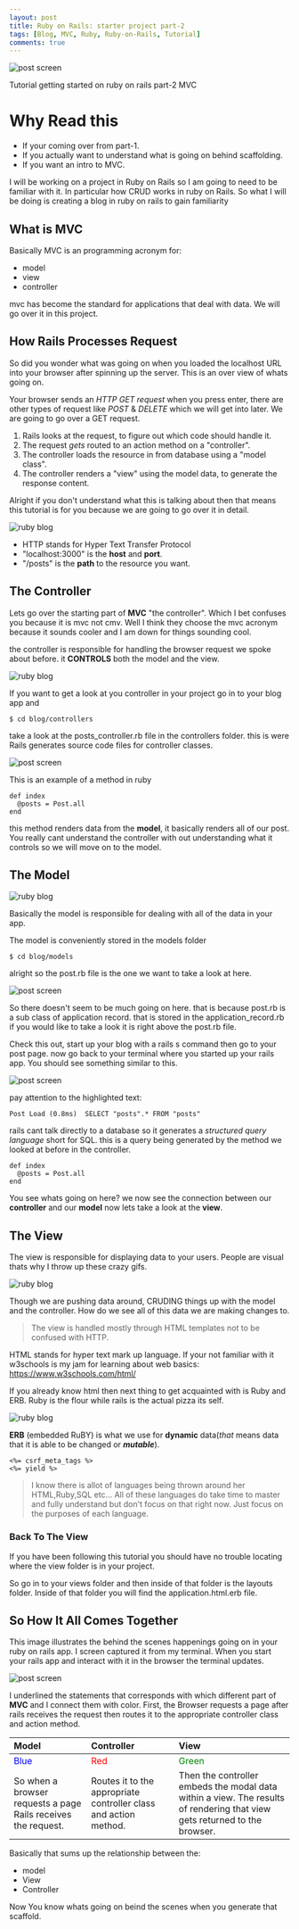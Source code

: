 ```yaml
---
layout: post
title: Ruby on Rails: starter project part-2
tags: [Blog, MVC, Ruby, Ruby-on-Rails, Tutorial]
comments: true
---
```


<img src="/images/MVC.jpg" alt="post screen" />

Tutorial getting started on ruby on rails part-2
MVC

# Why Read this

* If your coming over from part-1.
* If you actually want to understand what is going on behind scaffolding.
* If you want an intro to MVC.

I will be working on a project in Ruby on Rails so I am going to need to be familiar with it. In particular how CRUD works in ruby on Rails. So what I will be doing is creating a blog in ruby on rails to gain familiarity

## What is MVC

Basically MVC is an programming acronym for:

* model
* view
* controller

mvc has become the standard for applications that deal with data. We will go over it in this project.

## How Rails Processes Request

So did you wonder what was going on when you loaded the localhost URL into your browser after spinning up the server. This is an over view of whats going on.

Your browser sends an _HTTP GET request_ when you press enter, there are other types of request like _POST_ & _DELETE_ which we will get into later. We are going to go over a GET request.

1. Rails looks at the request, to figure out which code should handle it.
2. The request _gets_ routed to an action method on a "controller".
3. The controller loads the resource in from database using a "model class".
4. The controller renders a "view" using the model data, to generate the response content.

Alright if you don't understand what this is talking about then that means this tutorial is for you because we are going to go over it in detail.

![ruby blog](https://media.giphy.com/media/ayQ99hp01HFN6/giphy.gif)


  * HTTP stands for Hyper Text Transfer Protocol
  * "localhost:3000" is the **host** and **port**.
  * "/posts" is the **path** to the resource you want.

## The Controller

Lets go over the starting part of **MVC** "the controller". Which I bet confuses you because it is mvc not cmv. Well I think they choose the mvc acronym because it sounds cooler and I am down for things sounding cool.

the controller is responsible for handling the browser request we spoke about before. it **CONTROLS** both the model and the view.

![ruby blog](https://media.giphy.com/media/l0G18BkChcRRctMZ2/giphy.gif)

If you want to get a look at you controller in your project go in to your blog app and

```
$ cd blog/controllers
```
take a look at the posts_controller.rb file in the controllers folder. this is were Rails generates source code files for controller classes.

<img src="/images/Controller.png" alt="post screen" />

This is an example of a method in ruby
```
def index
  @posts = Post.all
end
```

this method renders data from the **model**, it basically renders all of our post. You really cant understand the controller with out understanding what it controls so we will move on to the model.

## The Model
![ruby blog](https://media.giphy.com/media/aQCCNezRpb9Hq/giphy.gif)

Basically the model is responsible for dealing with all of the data in your app.

The model is conveniently stored in the models folder
```
$ cd blog/models
```
alright so the post.rb file is the one we want to take a look at here.

<img src="/images/model.png" alt="post screen" />

So there doesn't seem to be much going on here. that is because post.rb is a sub class of application record. that is stored in the application_record.rb if you would like to take a look it is right above the post.rb file.

Check this out, start up your blog with a rails s command then go to your post page. now go back to your terminal where you started up your rails app. You should see something similar to this.

<img src="/images/terminal.png" alt="post screen" />

pay attention to the highlighted text:
```
Post Load (0.8ms)  SELECT "posts".* FROM "posts"
```
rails cant talk directly to a database so it generates a _structured query language_ short for SQL.
this is a query being generated by the method we looked at before in the controller.
```
def index
  @posts = Post.all
end
```

You see whats going on here? we now see the connection between our **controller** and our **model** now lets take a look at the **view**.

## The View

The view is responsible for displaying data to your users. People are visual thats why I throw up these crazy gifs.

![ruby blog](https://media.giphy.com/media/wFbI8gwCfCxeo/giphy.gif)

Though we are pushing data around, CRUDING things up with the model and the controller. How do we see all of this data we are making changes to.

>The view is handled mostly through HTML templates not to be confused with HTTP.

HTML stands for hyper text mark up language. If your not familiar with it w3schools is my jam for learning about web basics: https://www.w3schools.com/html/

If you already know html then next thing to get acquainted with is Ruby and ERB. Ruby is the flour while rails is the actual pizza its self.

![ruby blog](https://media.giphy.com/media/eRVV0dgoNRi3m/giphy.gif)

**ERB** (embedded RuBY) is what we use for **dynamic** data(_that_ means data that it is able to be changed or **_mutable_**).
```
<%= csrf_meta_tags %>
<%= yield %>
```

> I know there is allot of languages being thrown around her HTML,Ruby,SQL etc... All of these languages do take time to master and fully understand but don't focus on that right now. Just focus on the purposes of each language.

### Back To The View
If you have been following this tutorial you should have no trouble locating where the view folder is in your project.

So go in to your views folder and then inside of that folder is the layouts folder. Inside of that folder you will find the application.html.erb file.

## So How It All Comes Together
This image illustrates the behind the scenes happenings going on in your ruby on rails app. I screen captured it from my terminal. When you start your rails app and interact with it in the browser the terminal updates.

<img src="/images/terminal_whole.png" alt="post screen" />

I underlined the statements that corresponds with which different part of **MVC** and I connect them with color. First, the Browser requests a page after rails receives the request then routes it to the appropriate controller class and action method.

| Model         | Controller          |View    |
|:------------- |:-------------|:-------------|
| <span style="color:blue">Blue</span> | <span style="color:red">Red</span> | <span style="color:Green">Green</span> |
|So when a browser requests a page Rails receives the request.|Routes it to the appropriate controller class and action method.|Then the controller embeds the modal data within a view. The results of rendering that view gets returned to the browser.|

Basically that sums up the relationship between the:
* model
* View
* Controller

Now You know whats going on beind the scenes when you generate that scaffold.
